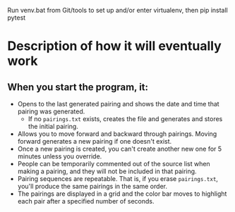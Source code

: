 Run venv.bat from Git/tools to set up and/or enter virtualenv, then pip install pytest

# Description of how it will eventually work

## When you start the program, it:
* Opens to the last generated pairing and shows the date and time that pairing was generated.
  - If no `pairings.txt` exists, creates the file and generates and stores the initial pairing.
* Allows you to move forward and backward through pairings. Moving forward generates a new pairing if one
  doesn't exist.
* Once a new pairing is created, you can't create another new one for 5 minutes unless you override.
* People can be temporarily commented out of the source list when making a pairing, and they will not
  be included in that pairing.
* Pairing sequences are repeatable. That is, if you erase `pairings.txt`, you'll produce the same
  pairings in the same order.
* The pairings are displayed in a grid and the color bar moves to highlight each pair after a specified
  number of seconds.
